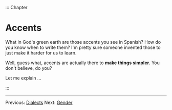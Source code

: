 ::: Chapter

# Accents

What in God's green earth are those accents you see in Spanish? How do you know when to write them?
I'm pretty sure someone invented those to just make it harder for us to learn.

Well, guess what, accents are actually there to **make things simpler**.
You don't believe, do you?

Let me explain ...

:::

---

Previous: [Dialects](dialects.html)
Next: [Gender](gender.html)
